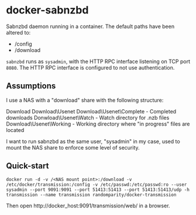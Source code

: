 docker-sabnzbd
==============

Sabnzbd daemon running in a container. The default paths have been altered to:

 * /config
 * /download

`sabnzbd` runs as `sysadmin`, with the HTTP RPC interface listening on TCP port `8080`. The HTTP RPC interface is configured to not use authentication.

Assumptions
-----------

I use a NAS with a "download" share with the following structure:

  Download
  Download\Usenet
  Download\Usenet\Complete  - Completed downloads
  Donwload\Usenet\Watch     - Watch directory for .nzb files
  Download\Usenet\Working   - Working directory where "in progress" files are located

I want to run sabnzbd as the same user, "sysadmin" in my case, used to mount the NAS share to enforce some level of security.

Quick-start
-----------

    docker run -d -v /<NAS mount point>:/download -v /etc/docker/transmission:/config -v /etc/passwd:/etc/passwd:ro --user sysadmin --port 9091:9091 --port 51413:51413 --port 51413:51413/udp -h transmission --name transmission randomparity/docker-transmission

Then open http://docker_host:9091/transmission/web/ in a browser.

